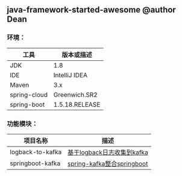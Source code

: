 ## java-framework-started-awesome @author Dean

### 环境：

| 工具    | 版本或描述 |
| ----- | ------------|
| JDK   | 1.8         |
| IDE   | IntelliJ IDEA |
| Maven | 3.x|
| spring-cloud |Greenwich.SR2 |
| spring-boot |1.5.18.RELEASE |

### 功能模块：

| 项目名称| 描述 | 
| -----------------------|------------|
| logback-to-kafka| [基于logback日志收集到kafka](logback-to-kafka/README.md)  | 
| springboot-kafka| [spring-kafka整合springboot](springboot-kafka/README.md)  | 

